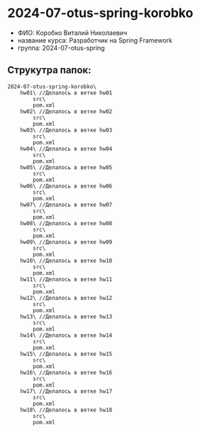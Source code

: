 # 2024-07-otus-spring-korobko
- ФИО: Коробко Виталий Николаевич 
- название курса: Разработчик на Spring Framework 
- группа: 2024-07-otus-spring
## Струкутра папок:
    2024-07-otus-spring-korobko\ 
        hw01\ //Делалось в ветке hw01
            src\
            pom.xml
        hw02\ //Делалось в ветке hw02
            src\
            pom.xml
        hw03\ //Делалось в ветке hw03
            src\
            pom.xml
        hw04\ //Делалось в ветке hw04
            src\
            pom.xml
        hw05\ //Делалось в ветке hw05
            src\
            pom.xml
        hw06\ //Делалось в ветке hw06
            src\
            pom.xml
        hw07\ //Делалось в ветке hw07
            src\
            pom.xml
        hw08\ //Делалось в ветке hw08
            src\
            pom.xml
        hw09\ //Делалось в ветке hw09
            src\
            pom.xml
        hw10\ //Делалось в ветке hw10
            src\
            pom.xml
        hw11\ //Делалось в ветке hw11
            src\
            pom.xml
        hw12\ //Делалось в ветке hw12
            src\
            pom.xml
        hw13\ //Делалось в ветке hw13
            src\
            pom.xml
        hw14\ //Делалось в ветке hw14
            src\
            pom.xml
        hw15\ //Делалось в ветке hw15
            src\
            pom.xml
        hw16\ //Делалось в ветке hw16
            src\
            pom.xml
        hw17\ //Делалось в ветке hw17
            src\
            pom.xml
        hw18\ //Делалось в ветке hw18
            src\
            pom.xml      
            
